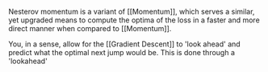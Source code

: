 Nesterov momentum is a variant of [[Momentum]], which serves a similar, yet upgraded means to compute the optima of the loss in a faster and more direct manner when compared to [[Momentum]].

You, in a sense, allow for the [[Gradient Descent]] to 'look ahead' and predict what the optimal next jump would be. This is done through a 'lookahead' 
